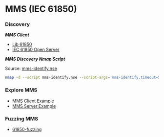 # MMS (IEC 61850)

### Discovery

***MMS Client***

 - [Lib 61850](https://github.com/mz-automation/libiec61850)
 - [IEC 61850 Open Server](https://github.com/robidev/iec61850_open_server)

***MMS Discovery Nmap Script***

Source: [mms-identify.nse](https://github.com/atimorin/scada-tools/blob/master/mms-identify.nse)

```bash
nmap -d --script mms-identify.nse --script-args='mms-identify.timeout=500' -p 102 <target_host>
```

### Explore MMS 

- [MMS Client Example](https://libiec61850.com/documentation/iec-61850-client-tutorial/)
- [MMS Server Example](https://libiec61850.com/documentation/iec-61850-server-tutorial/)

### Fuzzing MMS 

- [61850-fuzzing](https://github.com/fkie-cad/61850-fuzzing) 
